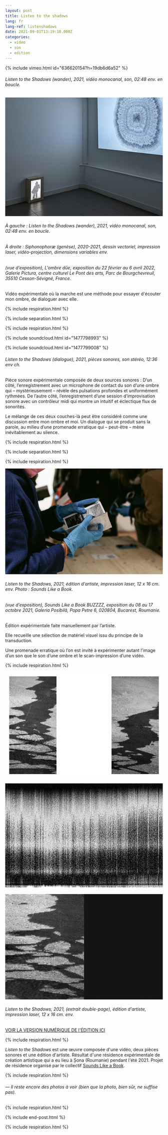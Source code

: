 ```yaml
---
layout: post
title: Listen to the shadows
lang: fr
lang-ref: listenshadows
date: 2021-09-01T13:19:10.000Z
categories:
  - video
  - son
  - edition
---
```


{% include vimeo.html id="636620154?h=19db6d6a52" %}

###### *Listen to the Shadows (wander)*, 2021, vidéo monocanal, son, 02:48 env. en boucle.

![](/imgs/listen-to-the-shadows-2021-1-up.jpg)

###### À gauche : *Listen to the Shadows (wander)*, 2021, vidéo monocanal, son, 02:48 env. en boucle.

###### À droite : *Siphonophoræ (genèse)*, 2020-2021, dessin vectoriel, impression laser, vidéo-projection, dimensions variables env.

###### (vue d’exposition), *L'ombre dûe*, exposition du 22 février au 6 avril 2022, Galerie Pictura, centre culturel Le Pont des arts, Parc de Bourgchevreuil, 35510 Cesson-Sévigné, France.

Vidéo expérimentale où la marche est une méthode pour essayer d'écouter mon ombre, de dialoguer avec elle.

{% include respiration.html %}

{% include separation.html %}

{% include respiration.html %}

{% include soundcloud.html id="1477798993" %}

{% include soundcloud.html id="1477799008" %}

###### *Listen to the Shadows (dialogue)*, 2021, pièces sonores, son stéréo, 12:36 env ch.

Pièce sonore expérimentale composée de deux sources sonores : D’un côté, l’enregistrement avec un microphone de contact du son d’une ombre qui – mystérieusement – révèle des pulsations profondes et uniformément rythmées. De l’autre côté, l’enregistrement d’une session d’improvisation sonore avec un contrôleur midi qui montre un intuitif et éclectique flux de sonorités.

Le mélange de ces deux couches-là peut être considéré comme une discussion entre mon ombre et moi. Un dialogue qui se produit sans la parole, au milieu d’une promenade erratique qui – peut-être – mène inévitablement au silence.

{% include respiration.html %}

{% include separation.html %}

{% include respiration.html %}

![](/imgs/shadows02.jpg)

###### *Listen to the Shadows*, 2021, édition d'artiste, impression laser, 12 x 16 cm. env. Photo : Sounds Like a Book.

###### (vue d’exposition), *Sounds Like a Book BUZZZZ*, exposition du 08 au 17 octobre 2021, Galeria Posibilă, Popa Petre 6, 020804, Bucarest, Roumanie.

Édition expérimentale faite manuellement par l’artiste.

Elle recueille une sélection de matériel visuel issu du principe de la transduction.

Une promenade erratique où l’on est invité à expérimenter autant l’image d’un son que le son d’une ombre et le scan-impression d’une vidéo.

{% include respiration.html %}

![](/imgs/shadows03.png)

![](/imgs/shadows04.png)

![](/imgs/shadows05.png)

###### *Listen to the Shadows*, 2021, (extrait double-page), édition d'artiste, impression laser, 12 x 16 cm. env.

[VOIR LA VERSION NUMÉRIQUE DE l'ÉDITION ICI](https://en.calameo.com/read/006090984b402a8b8f016)

{% include respiration.html %}

*Listen to the Shadows* est une œuvre composée d'une vidéo, deux pièces sonores et une édition d'artiste. Résultat d'une résidence expérimentale de création artistique qui a eu lieu à Șona (Roumanie) pendant l'été 2021. Projet de résidence organisé par le collectif [Sounds Like a Book](https://soundslikeabook.com/).

{% include respiration.html %}

###### — *Il reste encore des photos à voir (bien que la photo, bien sûr, ne suffise pas).*

{% include respiration.html %}

{% include end-post.html %}

{% include respiration.html %}
